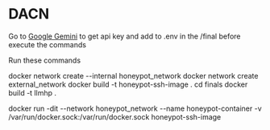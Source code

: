 # DACN
Go to [Google Gemini](https://ai.google.dev/gemini-api/docs/api-key) to get api key and add to .env in the /final before execute the commands

Run these commands

docker network create --internal honeypot_network
docker network create external_network
docker build -t honeypot-ssh-image .
cd finals
docker build -t llmhp .

docker run -dit --network honeypot_network --name honeypot-container -v /var/run/docker.sock:/var/run/docker.sock honeypot-ssh-image
